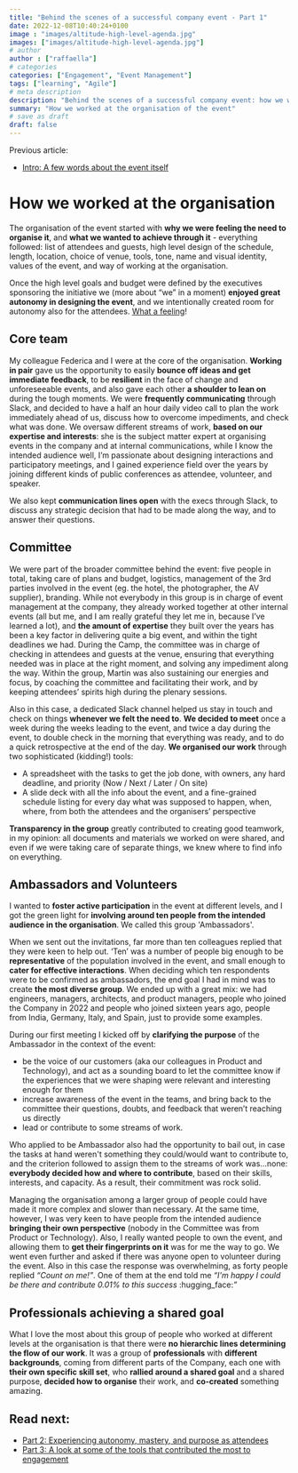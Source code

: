 ```yaml
---
title: "Behind the scenes of a successful company event - Part 1"
date: 2022-12-08T10:40:24+0100
image : "images/altitude-high-level-agenda.jpg"
images: ["images/altitude-high-level-agenda.jpg"]
# author
author : ["raffaella"]
# categories
categories: ["Engagement", "Event Management"]
tags: ["learning", "Agile"]
# meta description
description: "Behind the scenes of a successful company event: how we worked at the organisation of the event"
summary: "How we worked at the organisation of the event"
# save as draft
draft: false
---
```

Previous article: 
- [Intro: A few words about the event itself](https://raffaellarossini.com/blog/20221207_altitude-behind-the-scenes/)

# How we worked at the organisation

The organisation of the event started with **why we were feeling the need to organise it**, and **what we wanted to achieve through it** - everything followed: list of attendees and guests, high level design of the schedule, length, location, choice of venue, tools, tone, name and visual identity, values of the event, and way of working at the organisation.

Once the high level goals and budget were defined by the executives sponsoring the initiative we (more about “we” in a moment) **enjoyed great autonomy in designing the event**, and we intentionally created room for autonomy also for the attendees. [What a feeling](https://www.youtube.com/watch?v=ILWSp0m9G2U)!

## Core team
My colleague Federica and I were at the core of the organisation. **Working in pair** gave us the opportunity to easily **bounce off ideas and get immediate feedback**, to be **resilient** in the face of change and unforeseeable events, and also gave each other **a shoulder to lean on** during the tough moments. 
We were **frequently communicating** through Slack, and decided to have a half an hour daily video call to plan the work immediately ahead of us, discuss how to overcome impediments, and check what was done. 
We oversaw different streams of work, **based on our expertise and interests**: she is the subject matter expert at organising events in the company and at internal communications, while I know the intended audience well, I’m passionate about designing interactions and participatory meetings, and I gained experience field over the years by joining different kinds of public conferences as attendee, volunteer, and speaker.

We also kept **communication lines open** with the execs through Slack, to discuss any strategic decision that had to be made along the way, and to answer their questions.

## Committee
We were part of the broader committee behind the event: five people in total, taking care of plans and budget, logistics, management of the 3rd parties involved in the event (eg. the hotel, the photographer, the AV supplier), branding. While not everybody in this group is in charge of event management at the company, they already worked together at other internal events (all but me, and I am really grateful they let me in, because I’ve learned a lot), and **the amount of expertise** they built over the years has been a key factor in delivering quite a big event, and within the tight deadlines we had. 
During the Camp, the committee was in charge of checking in attendees and guests at the venue, ensuring that everything needed was in place at the right moment, and solving any impediment along the way. 
Within the group, Martin was also sustaining our energies and focus, by coaching the committee and facilitating their work, and by keeping attendees’ spirits high during the plenary sessions.

Also in this case, a dedicated Slack channel helped us stay in touch and check on things **whenever we felt the need to**. 
**We decided to meet** once a week during the weeks leading to the event, and twice a day during the event, to double check in the morning that everything was ready, and to do a quick retrospective at the end of the day. 
**We organised our work** through two sophisticated (kidding!) tools:

- A spreadsheet with the tasks to get the job done, with owners, any hard deadline, and priority (Now / Next / Later / On site)
- A slide deck with all the info about the event, and a fine-grained schedule listing for every day what was supposed to happen, when, where, from both the attendees and the organisers’ perspective

**Transparency in the group** greatly contributed to creating good teamwork, in my opinion: all documents and materials we worked on were shared, and even if we were taking care of separate things, we knew where to find info on everything. 

## Ambassadors and Volunteers
I wanted to **foster active participation** in the event at different levels, and I got the green light for **involving around ten people from the intended audience in the organisation**. We called this group 'Ambassadors'.

When we sent out the invitations, far more than ten colleagues replied that they were keen to help out. ‘Ten’ was a number of people big enough to be **representative** of the population involved in the event, and small enough to **cater for effective interactions**. 
When deciding which ten respondents were to be confirmed as ambassadors, the end goal I had in mind was to create **the most diverse group**. We ended up with a great mix: we had engineers, managers, architects, and product managers, people who joined the Company in 2022 and people who joined sixteen years ago, people from India, Germany, Italy, and Spain, just to provide some examples.

During our first meeting I kicked off by **clarifying the purpose** of the Ambassador in the context of the event: 

- be the voice of our customers (aka our colleagues in Product and Technology), and act as a sounding board to let the committee know if the experiences that we were shaping were relevant and interesting enough for them
- increase awareness of the event in the teams, and bring back to the committee their questions, doubts, and feedback that weren’t reaching us directly
- lead or contribute to some streams of work.  

Who applied to be Ambassador also had the opportunity to bail out, in case the tasks at hand weren't something they could/would want to contribute to, and the criterion followed to assign them to the streams of work was…none: **everybody decided how and where to contribute**, based on their skills, interests, and capacity. As a result, their commitment was rock solid.

Managing the organisation among a larger group of people could have made it more complex and slower than necessary. At the same time, however, I was very keen to have people from the intended audience **bringing their own perspective** (nobody in the Committee was from Product or Technology). Also, I really wanted people to own the event, and allowing them to **get their fingerprints on it** was for me the way to go.
We went even further and asked if there was anyone open to volunteer during the event. Also in this case the response was overwhelming, as forty people replied *“Count on me!”*.
One of them at the end told me *“I'm happy I could be there and contribute 0.01% to this success* :hugging_face:*”*

## Professionals achieving a shared goal
What I love the most about this group of people who worked at different levels at the organisation is that there were **no hierarchic lines determining the flow of our work**. It was a group of **professionals** with **different backgrounds**, coming from different parts of the Company, each one with **their own specific skill set**, who **rallied around a shared goal** and a shared purpose, **decided how to organise** their work, and **co-created** something amazing.

## Read next:

- [Part 2: Experiencing autonomy, mastery, and purpose as attendees](https://raffaellarossini.com/blog/20221207_altitude-attendees/)
- [Part 3: A look at some of the tools that contributed the most to engagement](https://raffaellarossini.com/blog/20221207_altitude-tools/)